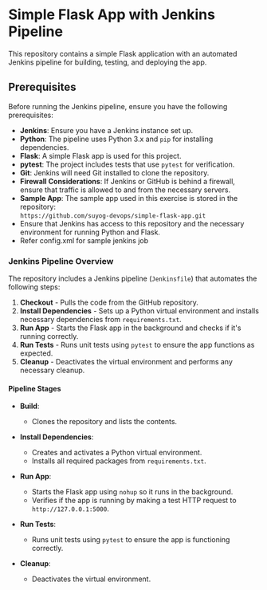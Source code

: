 # Simple Flask App with Jenkins Pipeline

This repository contains a simple Flask application with an automated Jenkins pipeline for building, testing, and deploying the app.

## Prerequisites

Before running the Jenkins pipeline, ensure you have the following prerequisites:

- **Jenkins**: Ensure you have a Jenkins instance set up.
- **Python**: The pipeline uses Python 3.x and `pip` for installing dependencies.
- **Flask**: A simple Flask app is used for this project.
- **pytest**: The project includes tests that use `pytest` for verification.
- **Git**: Jenkins will need Git installed to clone the repository.
- **Firewall Considerations**: If Jenkins or GitHub is behind a firewall, ensure that traffic is allowed to and from the necessary servers.
- **Sample App**: The sample app used in this exercise is stored in the repository:  
  `https://github.com/suyog-devops/simple-flask-app.git`
- Ensure that Jenkins has access to this repository and the necessary environment for running Python and Flask.
- Refer config.xml for sample jenkins job 


### Jenkins Pipeline Overview

The repository includes a Jenkins pipeline (`Jenkinsfile`) that automates the following steps:

1. **Checkout** - Pulls the code from the GitHub repository.
2. **Install Dependencies** - Sets up a Python virtual environment and installs necessary dependencies from `requirements.txt`.
3. **Run App** - Starts the Flask app in the background and checks if it's running correctly.
4. **Run Tests** - Runs unit tests using `pytest` to ensure the app functions as expected.
5. **Cleanup** - Deactivates the virtual environment and performs any necessary cleanup.

#### Pipeline Stages

- **Build**: 
    - Clones the repository and lists the contents.
  
- **Install Dependencies**: 
    - Creates and activates a Python virtual environment.
    - Installs all required packages from `requirements.txt`.
  
- **Run App**: 
    - Starts the Flask app using `nohup` so it runs in the background.
    - Verifies if the app is running by making a test HTTP request to `http://127.0.0.1:5000`.

- **Run Tests**: 
    - Runs unit tests using `pytest` to ensure the app is functioning correctly.
  
- **Cleanup**: 
    - Deactivates the virtual environment.
